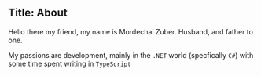 Title: About
---
Hello there my friend, my name is Mordechai Zuber.
Husband, and father to one.

My passions are development, mainly in the `.NET` world (specfically `C#`) with some time spent writing in `TypeScript`